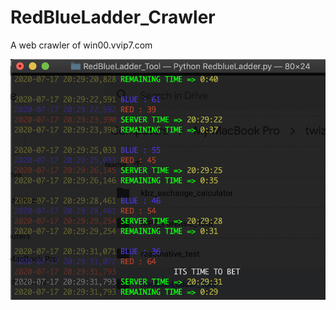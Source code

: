# RedBlueLadder_Crawler
A web crawler of win00.vvip7.com

![alt text](https://github.com/TwizzyIndy/RedBlueLadder_Crawler/raw/master/preview.png)